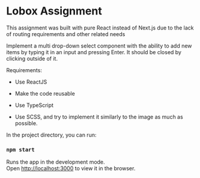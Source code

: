 # Lobox Assignment
This assignment was built with pure React instead of Next.js due to the lack of routing requirements and other related needs

Implement a multi drop-down select component with the ability to add new items by typing it in an input and pressing Enter. It should be closed by clicking outside of it.


Requirements:

  - Use ReactJS

  - Make the code reusable

  - Use TypeScript

  - Use SCSS, and try to implement it similarly to the image as much as possible.

In the project directory, you can run:

### `npm start`

Runs the app in the development mode.\
Open [http://localhost:3000](http://localhost:3000) to view it in the browser.